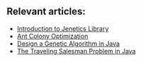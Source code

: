 ## Relevant articles:

- [Introduction to Jenetics Library](https://www.baeldung.com/jenetics)
- [Ant Colony Optimization](https://www.baeldung.com/java-ant-colony-optimization)
- [Design a Genetic Algorithm in Java](https://www.baeldung.com/java-genetic-algorithm)
- [The Traveling Salesman Problem in Java](https://www.baeldung.com/java-simulated-annealing-for-traveling-salesman)

